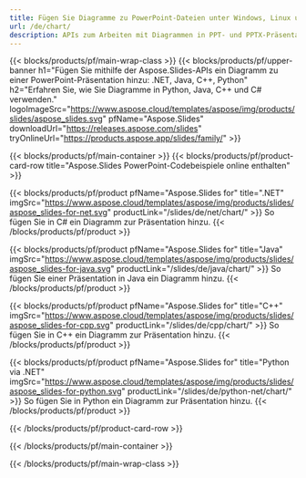 ```yaml
---
title: Fügen Sie Diagramme zu PowerPoint-Dateien unter Windows, Linux und macOS hinzu
url: /de/chart/
description: APIs zum Arbeiten mit Diagrammen in PPT- und PPTX-Präsentationen
---
```


{{< blocks/products/pf/main-wrap-class >}}
{{< blocks/products/pf/upper-banner h1="Fügen Sie mithilfe der Aspose.Slides-APIs ein Diagramm zu einer PowerPoint-Präsentation hinzu: .NET, Java, C++, Python" h2="Erfahren Sie, wie Sie Diagramme in Python, Java, C++ und C# verwenden." logoImageSrc="https://www.aspose.cloud/templates/aspose/img/products/slides/aspose_slides.svg" pfName="Aspose.Slides" downloadUrl="https://releases.aspose.com/slides" tryOnlineUrl="https://products.aspose.app/slides/family/" >}}

{{< blocks/products/pf/main-container >}}
{{< blocks/products/pf/product-card-row title="Aspose.Slides PowerPoint-Codebeispiele online enthalten" >}}

{{< blocks/products/pf/product pfName="Aspose.Slides for" title=".NET" imgSrc="https://www.aspose.cloud/templates/aspose/img/products/slides/aspose_slides-for-net.svg" productLink="/slides/de/net/chart/" >}}
So fügen Sie in C# ein Diagramm zur Präsentation hinzu.
{{< /blocks/products/pf/product >}}

{{< blocks/products/pf/product pfName="Aspose.Slides for" title="Java" imgSrc="https://www.aspose.cloud/templates/aspose/img/products/slides/aspose_slides-for-java.svg" productLink="/slides/de/java/chart/" >}}
So fügen Sie einer Präsentation in Java ein Diagramm hinzu.
{{< /blocks/products/pf/product >}}

{{< blocks/products/pf/product pfName="Aspose.Slides for" title="C++" imgSrc="https://www.aspose.cloud/templates/aspose/img/products/slides/aspose_slides-for-cpp.svg" productLink="/slides/de/cpp/chart/" >}}
So fügen Sie in C++ ein Diagramm zur Präsentation hinzu.
{{< /blocks/products/pf/product >}}

{{< blocks/products/pf/product pfName="Aspose.Slides for" title="Python via .NET" imgSrc="https://www.aspose.cloud/templates/aspose/img/products/slides/aspose_slides-for-python.svg" productLink="/slides/de/python-net/chart/" >}}
So fügen Sie in Python ein Diagramm zur Präsentation hinzu.
{{< /blocks/products/pf/product >}}

{{< /blocks/products/pf/product-card-row >}}

{{< /blocks/products/pf/main-container >}}

{{< /blocks/products/pf/main-wrap-class >}}
